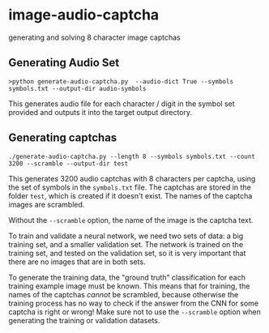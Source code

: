 # image-audio-captcha
generating and solving 8 character image captchas

## Generating Audio Set
```
>python generate-audio-captcha.py  --audio-dict True --symbols symbols.txt --output-dir audio-symbols
```

This generates audio file for each character / digit in the symbol set provided and outputs it into 
the target output directory.

## Generating captchas

```
./generate-audio-captcha.py --length 8 --symbols symbols.txt --count 3200 --scramble --output-dir test
```

This generates 3200 audio captchas with 8 characters per captcha, using the
set of symbols in the `symbols.txt` file. The captchas are stored in the folder
`test`, which is created if it doesn't exist. The names of the captcha images
are scrambled.

Without the `--scramble` option, the name of the image is the captcha text.

To train and validate a neural network, we need two sets of data: a big
training set, and a smaller validation set. The network is trained on the
training set, and tested on the validation set, so it is very important that
there are no images that are in both sets.

To generate the training data, the "ground truth" classification for each
training example image must be known. This means that for training, the names
of the captchas *cannot* be scrambled, because otherwise the training process
has no way to check if the answer from the CNN for some captcha is right or
wrong! Make sure not to use the `--scramble` option when generating the
training or validation datasets.

